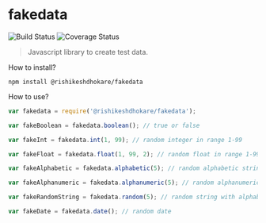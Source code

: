 # fakedata

![Build Status](https://img.shields.io/travis/rishikeshdhokare/fakedata/master.svg)
![Coverage Status](https://img.shields.io/coveralls/rishikeshdhokare/fakedata/master.svg)

> Javascript library to create test data.

How to install?

```
npm install @rishikeshdhokare/fakedata
```

How to use?

```javascript
var fakedata = require('@rishikeshdhokare/fakedata');

var fakeBoolean = fakedata.boolean(); // true or false

var fakeInt = fakedata.int(1, 99); // random integer in range 1-99

var fakeFloat = fakedata.float(1, 99, 2); // random float in range 1-99 with 2 decimal point precision. e.g. 45.89

var fakeAlphabetic = fakedata.alphabetic(5); // random alphabetic string with length 5

var fakeAlphanumeric = fakedata.alphanumeric(5); // random alphanumeric string with length 5

var fakeRandomString = fakedata.random(5); // random string with alphabets, numbers and special characters with length 5

var fakeDate = fakedata.date(); // random date
```